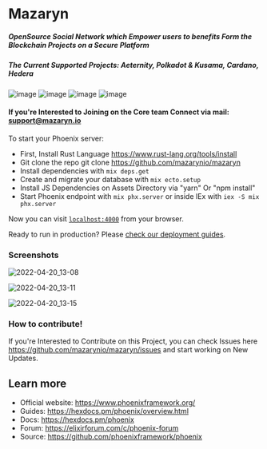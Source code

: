 # Mazaryn

##### OpenSource Social Network which Empower users to benefits Form the Blockchain Projects on a Secure Platform

##### The Current Supported Projects: Aeternity, Polkadot & Kusama, Cardano, Hedera
 ![image](https://user-images.githubusercontent.com/59366270/186899335-8d643e93-6f69-4ae9-8079-ebe2670d474b.png)
 ![image](https://user-images.githubusercontent.com/59366270/186899239-0e5be8cf-ad6b-478a-b2c1-698fe7295bb2.png)
 ![image](https://user-images.githubusercontent.com/59366270/186899085-265ee32e-5b39-431a-b62e-3d490e572991.png)
 ![image](https://user-images.githubusercontent.com/59366270/186899448-66fef70f-efed-4be8-ac2e-ff20db893e7e.png)
 





#### If you're Interested to Joining on the Core team Connect via mail: support@mazaryn.io

To start your Phoenix server:
  
  * First, Install Rust Language https://www.rust-lang.org/tools/install
  * Git clone the repo git clone https://github.com/mazarynio/mazaryn
  * Install dependencies with `mix deps.get`
  * Create and migrate your database with `mix ecto.setup`
  * Install JS Dependencies on Assets Directory via "yarn" Or "npm install" 
  * Start Phoenix endpoint with `mix phx.server` or inside IEx with `iex -S mix phx.server`

Now you can visit [`localhost:4000`](http://localhost:4000) from your browser.

Ready to run in production? Please [check our deployment guides](https://hexdocs.pm/phoenix/deployment.html).

### Screenshots 

![2022-04-20_13-08](https://user-images.githubusercontent.com/59366270/166201589-1b2b932d-5c54-4297-83ac-259b85885e50.png)

![2022-04-20_13-11](https://user-images.githubusercontent.com/59366270/166201622-2d4b236c-4be9-4f2d-bd99-7f4c8104ec9c.png)

![2022-04-20_13-15](https://user-images.githubusercontent.com/59366270/166201651-1b441cad-cf5f-462c-8ce1-8ac3aa2fd43d.png)

### How to contribute! 
If you're Interested to Contribute on this Project, you can check Issues here https://github.com/mazarynio/mazaryn/issues and start working on New Updates.


## Learn more

  * Official website: https://www.phoenixframework.org/
  * Guides: https://hexdocs.pm/phoenix/overview.html
  * Docs: https://hexdocs.pm/phoenix
  * Forum: https://elixirforum.com/c/phoenix-forum
  * Source: https://github.com/phoenixframework/phoenix

